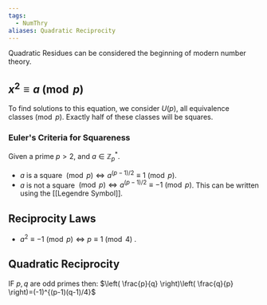 ```yaml
---
tags:
  - NumThry
aliases: Quadratic Reciprocity
---
```

Quadratic Residues can be considered the beginning of modern number theory.
## $x^{2}\equiv a\pmod{p}$
To find solutions to this equation, we consider $U(p)$, all equivalence classes$\pmod{p}$. Exactly half of these classes will be squares.
### Euler's Criteria for Squareness
Given a prime $p>2$, and $a\in\mathbb{Z}_p^{*}$. 
- $a$ is a square $\pmod{p}\iff a^{(p-1)/2}\equiv{1}\pmod{p}$.
- $a$ is not a square $\pmod{p}\iff a^{(p-1)/2}\equiv -1\pmod{p}$.
This can be written using the [[Legendre Symbol]].

## Reciprocity Laws
- $a^{2}\equiv-1\pmod{p}\iff p\equiv{1}\pmod{4}$ .
## Quadratic Reciprocity
IF $p,q$ are odd primes then:
$\left( \frac{p}{q} \right)\left( \frac{q}{p} \right)=(-1)^{(p-1)(q-1)/4}$
